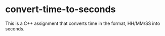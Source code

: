 # convert-time-to-seconds

<p>This is a C++ assignment that converts time in the format, HH/MM/SS into seconds.</p>
